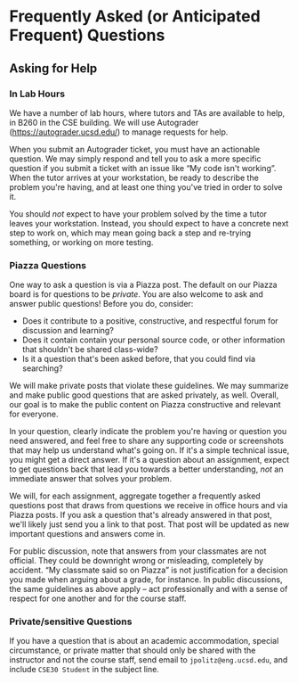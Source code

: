 # Frequently Asked (or Anticipated Frequent) Questions

## Asking for Help

### In Lab Hours

We have a number of lab hours, where tutors and TAs are available to help, in B260 in the CSE building. We will use Autograder (https://autograder.ucsd.edu/) to manage requests for help.

When you submit an Autograder ticket, you must have an actionable question. We may simply respond and tell you to ask a more specific question if you submit a ticket with an issue like “My code isn't working”. When the tutor arrives at your workstation, be ready to describe the problem you're having, and at least one thing you've tried in order to solve it.

You should _not_ expect to have your problem solved by the time a tutor leaves your workstation. Instead, you should expect to have a concrete next step to work on, which may mean going back a step and re-trying something, or working on more testing.

### Piazza Questions

One way to ask a question is via a Piazza post. The default on our Piazza board is for questions to be _private_. You are also welcome to ask and answer public questions! Before you do, consider:

- Does it contribute to a positive, constructive, and respectful forum for discussion and learning?
- Does it contain contain your personal source code, or other information that shouldn't be shared class-wide?
- Is it a question that's been asked before, that you could find via searching?

We will make private posts that violate these guidelines. We may summarize and make public good questions that are asked privately, as well. Overall, our goal is to make the public content on Piazza constructive and relevant for everyone.

In your question, clearly indicate the problem you're having or question you need answered, and feel free to share any supporting code or screenshots that may help us understand what's going on. If it's a simple technical issue, you might get a direct answer. If it's a question about an assignment, expect to get questions back that lead you towards a better understanding, _not_ an immediate answer that solves your problem.

We will, for each assignment, aggregate together a frequently asked questions post that draws from questions we receive in office hours and via Piazza posts. If you ask a question that's already answered in that post, we'll likely just send you a link to that post. That post will be updated as new important questions and answers come in.

For public discussion, note that answers from your classmates are not official. They could be downright wrong or misleading, completely by accident. “My classmate said so on Piazza” is not justification for a decision you made when arguing about a grade, for instance. In public discussions, the same guidelines as above apply – act professionally and with a sense of respect for one another and for the course staff.

### Private/sensitive Questions

If you have a question that is about an academic accommodation, special circumstance, or private matter that should only be shared with the instructor and not the course staff, send email to `jpolitz@eng.ucsd.edu`, and include `CSE30 Student` in the subject line.

